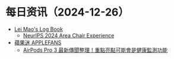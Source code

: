﻿# 每日资讯（2024-12-26）

- [Lei Mao's Log Book](https://leimao.github.io/atom.xml)
  - [NeurIPS 2024 Area Chair Experience](https://leimao.github.io/blog/NeurIPS-2024-Area-Chair-Experience/)
- [蘋果迷 APPLEFANS](https://applefans.today/feed/)
  - [AirPods Pro 3 最新傳聞整理！重點亮點可能會是健康監測功能](https://applefans.today/2024-12-airpods-pro-3-rumors/)
